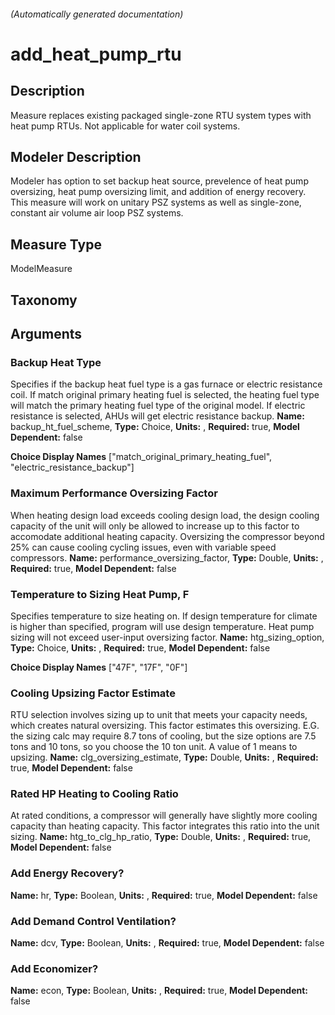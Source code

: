 

###### (Automatically generated documentation)

# add_heat_pump_rtu

## Description
Measure replaces existing packaged single-zone RTU system types with heat pump RTUs. Not applicable for water coil systems.

## Modeler Description
Modeler has option to set backup heat source, prevelence of heat pump oversizing, heat pump oversizing limit, and addition of energy recovery. This measure will work on unitary PSZ systems as well as single-zone, constant air volume air loop PSZ systems.

## Measure Type
ModelMeasure

## Taxonomy


## Arguments


### Backup Heat Type
Specifies if the backup heat fuel type is a gas furnace or electric resistance coil. If match original primary heating fuel is selected, the heating fuel type will match the primary heating fuel type of the original model. If electric resistance is selected, AHUs will get electric resistance backup.
**Name:** backup_ht_fuel_scheme,
**Type:** Choice,
**Units:** ,
**Required:** true,
**Model Dependent:** false

**Choice Display Names** ["match_original_primary_heating_fuel", "electric_resistance_backup"]


### Maximum Performance Oversizing Factor
When heating design load exceeds cooling design load, the design cooling capacity of the unit will only be allowed to increase up to this factor to accomodate additional heating capacity. Oversizing the compressor beyond 25% can cause cooling cycling issues, even with variable speed compressors.
**Name:** performance_oversizing_factor,
**Type:** Double,
**Units:** ,
**Required:** true,
**Model Dependent:** false


### Temperature to Sizing Heat Pump, F
Specifies temperature to size heating on. If design temperature for climate is higher than specified, program will use design temperature. Heat pump sizing will not exceed user-input oversizing factor.
**Name:** htg_sizing_option,
**Type:** Choice,
**Units:** ,
**Required:** true,
**Model Dependent:** false

**Choice Display Names** ["47F", "17F", "0F"]


### Cooling Upsizing Factor Estimate
RTU selection involves sizing up to unit that meets your capacity needs, which creates natural oversizing. This factor estimates this oversizing. E.G. the sizing calc may require 8.7 tons of cooling, but the size options are 7.5 tons and 10 tons, so you choose the 10 ton unit. A value of 1 means to upsizing.
**Name:** clg_oversizing_estimate,
**Type:** Double,
**Units:** ,
**Required:** true,
**Model Dependent:** false


### Rated HP Heating to Cooling Ratio
At rated conditions, a compressor will generally have slightly more cooling capacity than heating capacity. This factor integrates this ratio into the unit sizing.
**Name:** htg_to_clg_hp_ratio,
**Type:** Double,
**Units:** ,
**Required:** true,
**Model Dependent:** false


### Add Energy Recovery?

**Name:** hr,
**Type:** Boolean,
**Units:** ,
**Required:** true,
**Model Dependent:** false


### Add Demand Control Ventilation?

**Name:** dcv,
**Type:** Boolean,
**Units:** ,
**Required:** true,
**Model Dependent:** false


### Add Economizer?

**Name:** econ,
**Type:** Boolean,
**Units:** ,
**Required:** true,
**Model Dependent:** false






